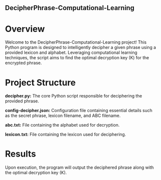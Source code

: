 ## DecipherPhrase-Computational-Learning

# Overview

Welcome to the DecipherPhrase-Computational-Learning project! This Python program is designed to intelligently decipher a given phrase using a provided lexicon and alphabet. Leveraging computational learning techniques, the script aims to find the optimal decryption key (K) for the encrypted phrase.

# Project Structure

**decipher.py:**
The core Python script responsible for deciphering the provided phrase.

**config-decipher.json:**
Configuration file containing essential details such as the secret phrase, lexicon filename, and ABC filename.

**abc.txt:**
File containing the alphabet used for decryption.

**lexicon.txt:**
File containing the lexicon used for deciphering.

# Results
Upon execution, the program will output the deciphered phrase along with the optimal decryption key (K).